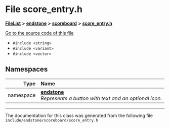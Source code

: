 

# File score\_entry.h



[**FileList**](files.md) **>** [**endstone**](dir_6cf277b678674f97c7a2b6b3b2447b33.md) **>** [**scoreboard**](dir_19c52f9ea81a2cf7449c80dcee80d6f0.md) **>** [**score\_entry.h**](score__entry_8h.md)

[Go to the source code of this file](score__entry_8h_source.md)



* `#include <string>`
* `#include <variant>`
* `#include <vector>`













## Namespaces

| Type | Name |
| ---: | :--- |
| namespace | [**endstone**](namespaceendstone.md) <br>_Represents a button with text and an optional icon._  |





















































------------------------------
The documentation for this class was generated from the following file `include/endstone/scoreboard/score_entry.h`

